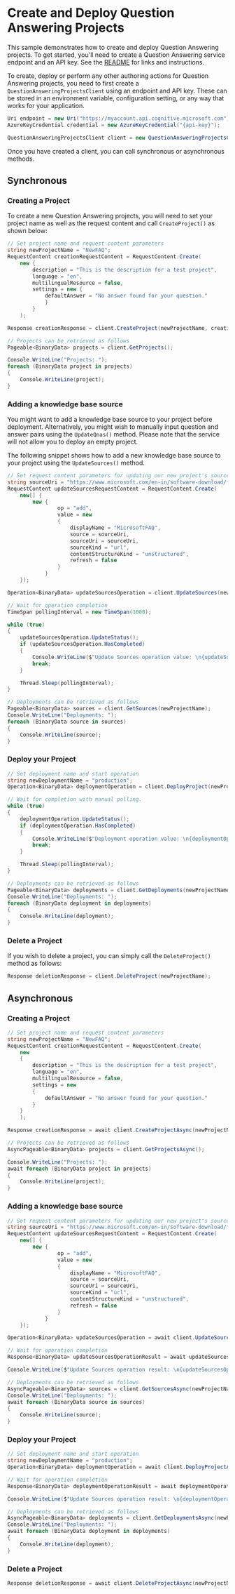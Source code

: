 # Create and Deploy Question Answering Projects

This sample demonstrates how to create and deploy Question Answering projects. To get started, you'll need to create a Question Answering service endpoint and an API key. See the [README](https://github.com/Azure/azure-sdk-for-net/blob/main/sdk/cognitivelanguage/Azure.AI.Language.QuestionAnswering/README.md) for links and instructions.

To create, deploy or perform any other authoring actions for Question Answering projects, you need to first create a `QuestionAnsweringProjectsClient` using an endpoint and API key. These can be stored in an environment variable, configuration setting, or any way that works for your application.

```C# Snippet:QuestionAnsweringProjectsClient_Create
Uri endpoint = new Uri("https://myaccount.api.cognitive.microsoft.com");
AzureKeyCredential credential = new AzureKeyCredential("{api-key}");

QuestionAnsweringProjectsClient client = new QuestionAnsweringProjectsClient(endpoint, credential);
```

Once you have created a client, you can call synchronous or asynchronous methods.

## Synchronous

### Creating a Project

To create a new Question Answering projects, you will need to set your project name as well as the request content and call `CreateProject()` as shown below:

```C# Snippet:QuestionAnsweringProjectsClient_CreateProject
// Set project name and request content parameters
string newProjectName = "NewFAQ";
RequestContent creationRequestContent = RequestContent.Create(
    new {
        description = "This is the description for a test project",
        language = "en",
        multilingualResource = false,
        settings = new {
            defaultAnswer = "No answer found for your question."
            }
        }
    );

Response creationResponse = client.CreateProject(newProjectName, creationRequestContent);

// Projects can be retrieved as follows
Pageable<BinaryData> projects = client.GetProjects();

Console.WriteLine("Projects: ");
foreach (BinaryData project in projects)
{
    Console.WriteLine(project);
}
```

### Adding a knowledge base source

You might want to add a knowledge base source to your project before deployment. Alternatively, you might wish to manually input question and answer pairs using the `UpdateQnas()` method. Please note that the service will not allow you to deploy an empty project.

The following snippet shows how to add a new knowledge base source to your project using the `UpdateSources()` method.

```C# Snippet:QuestionAnsweringProjectsClient_UpdateSources
// Set request content parameters for updating our new project's sources
string sourceUri = "https://www.microsoft.com/en-in/software-download/faq";
RequestContent updateSourcesRequestContent = RequestContent.Create(
    new[] {
        new {
                op = "add",
                value = new
                {
                    displayName = "MicrosoftFAQ",
                    source = sourceUri,
                    sourceUri = sourceUri,
                    sourceKind = "url",
                    contentStructureKind = "unstructured",
                    refresh = false
                }
            }
    });

Operation<BinaryData> updateSourcesOperation = client.UpdateSources(newProjectName, updateSourcesRequestContent);

// Wait for operation completion
TimeSpan pollingInterval = new TimeSpan(1000);

while (true)
{
    updateSourcesOperation.UpdateStatus();
    if (updateSourcesOperation.HasCompleted)
    {
        Console.WriteLine($"Update Sources operation value: \n{updateSourcesOperation.Value}");
        break;
    }

    Thread.Sleep(pollingInterval);
}

// Deployments can be retrieved as follows
Pageable<BinaryData> sources = client.GetSources(newProjectName);
Console.WriteLine("Deployments: ");
foreach (BinaryData source in sources)
{
    Console.WriteLine(source);
}
```

### Deploy your Project

```C# Snippet:QuestionAnsweringProjectsClient_DeployProject
// Set deployment name and start operation
string newDeploymentName = "production";
Operation<BinaryData> deploymentOperation = client.DeployProject(newProjectName, newDeploymentName);

// Wait for completion with manual polling.
while (true)
{
    deploymentOperation.UpdateStatus();
    if (deploymentOperation.HasCompleted)
    {
        Console.WriteLine($"Deployment operation value: \n{deploymentOperation.Value}");
        break;
    }

    Thread.Sleep(pollingInterval);
}

// Deployments can be retrieved as follows
Pageable<BinaryData> deployments = client.GetDeployments(newProjectName);
Console.WriteLine("Deployments: ");
foreach (BinaryData deployment in deployments)
{
    Console.WriteLine(deployment);
}
```

### Delete a Project

If you wish to delete a project, you can simply call the `DeleteProject()` method as follows:

```C# Snippet:QuestionAnsweringProjectsClient_DeleteProject
Response deletionResponse = client.DeleteProject(newProjectName);
```

## Asynchronous

### Creating a Project

```C# Snippet:QuestionAnsweringProjectsClient_CreateProjectAsync
// Set project name and request content parameters
string newProjectName = "NewFAQ";
RequestContent creationRequestContent = RequestContent.Create(
    new
    {
        description = "This is the description for a test project",
        language = "en",
        multilingualResource = false,
        settings = new
        {
            defaultAnswer = "No answer found for your question."
        }
    }
    );

Response creationResponse = await client.CreateProjectAsync(newProjectName, creationRequestContent);

// Projects can be retrieved as follows
AsyncPageable<BinaryData> projects = client.GetProjectsAsync();

Console.WriteLine("Projects: ");
await foreach (BinaryData project in projects)
{
    Console.WriteLine(project);
}
```

### Adding a knowledge base source

```C# Snippet:QuestionAnsweringProjectsClient_UpdateSourcesAsync
// Set request content parameters for updating our new project's sources
string sourceUri = "https://www.microsoft.com/en-in/software-download/faq";
RequestContent updateSourcesRequestContent = RequestContent.Create(
    new[] {
        new {
                op = "add",
                value = new
                {
                    displayName = "MicrosoftFAQ",
                    source = sourceUri,
                    sourceUri = sourceUri,
                    sourceKind = "url",
                    contentStructureKind = "unstructured",
                    refresh = false
                }
            }
    });

Operation<BinaryData> updateSourcesOperation = await client.UpdateSourcesAsync(newProjectName, updateSourcesRequestContent);

// Wait for operation completion
Response<BinaryData> updateSourcesOperationResult = await updateSourcesOperation.WaitForCompletionAsync();

Console.WriteLine($"Update Sources operation result: \n{updateSourcesOperationResult}");

// Deployments can be retrieved as follows
AsyncPageable<BinaryData> sources = client.GetSourcesAsync(newProjectName);
Console.WriteLine("Deployments: ");
await foreach (BinaryData source in sources)
{
    Console.WriteLine(source);
}
```

### Deploy your Project

```C# Snippet:QuestionAnsweringProjectsClient_DeployProjectAsync
// Set deployment name and start operation
string newDeploymentName = "production";
Operation<BinaryData> deploymentOperation = await client.DeployProjectAsync(newProjectName, newDeploymentName);

// Wait for operation completion
Response<BinaryData> deploymentOperationResult = await deploymentOperation.WaitForCompletionAsync();

Console.WriteLine($"Update Sources operation result: \n{deploymentOperationResult}");

// Deployments can be retrieved as follows
AsyncPageable<BinaryData> deployments = client.GetDeploymentsAsync(newProjectName);
Console.WriteLine("Deployments: ");
await foreach (BinaryData deployment in deployments)
{
    Console.WriteLine(deployment);
}
```

### Delete a Project

```C# Snippet:QuestionAnsweringProjectsClient_DeleteProjectAsync
Response deletionResponse = await client.DeleteProjectAsync(newProjectName);
```
